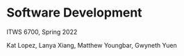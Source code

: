 # Software Development
ITWS 6700, Spring 2022

Kat Lopez, Lanya Xiang, Matthew Youngbar, Gwyneth Yuen
